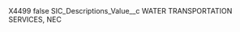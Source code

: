 <?xml version="1.0" encoding="UTF-8"?>
<CustomMetadata xmlns="http://soap.sforce.com/2006/04/metadata" xmlns:xsi="http://www.w3.org/2001/XMLSchema-instance" xmlns:xsd="http://www.w3.org/2001/XMLSchema">
    <label>X4499</label>
    <protected>false</protected>
    <values>
        <field>SIC_Descriptions_Value__c</field>
        <value xsi:type="xsd:string">WATER TRANSPORTATION SERVICES, NEC</value>
    </values>
</CustomMetadata>
